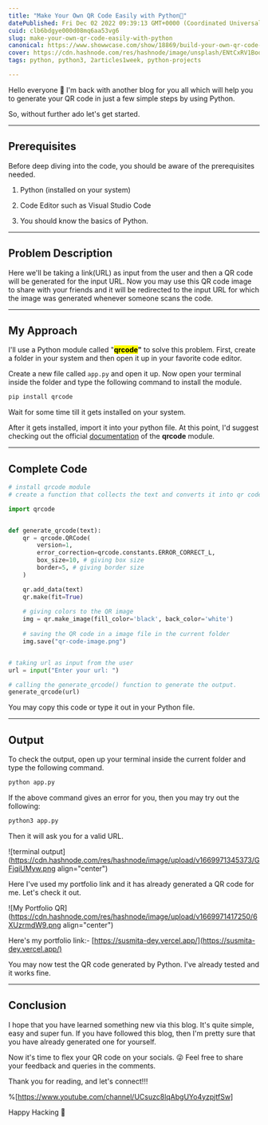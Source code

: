 ```yaml
---
title: "Make Your Own QR Code Easily with Python🐍"
datePublished: Fri Dec 02 2022 09:39:13 GMT+0000 (Coordinated Universal Time)
cuid: clb6bdgye000d08mq6aa53vg6
slug: make-your-own-qr-code-easily-with-python
canonical: https://www.showwcase.com/show/18869/build-your-own-qr-code-using-python
cover: https://cdn.hashnode.com/res/hashnode/image/unsplash/ENtCxRV1Boo/upload/v1669815089851/OaKpj7baK.jpeg
tags: python, python3, 2articles1week, python-projects

---
```


Hello everyone 👋 I'm back with another blog for you all which will help you to generate your QR code in just a few simple steps by using Python.

So, without further ado let's get started.

* * *

## Prerequisites

Before deep diving into the code, you should be aware of the prerequisites needed.

1.  Python (installed on your system)
    
2.  Code Editor such as Visual Studio Code
    
3.  You should know the basics of Python.
    

* * *

## Problem Description

Here we'll be taking a link(URL) as input from the user and then a QR code will be generated for the input URL. Now you may use this QR code image to share with your friends and it will be redirected to the input URL for which the image was generated whenever someone scans the code.

* * *

## My Approach

I'll use a Python module called "**<mark>qrcode</mark>"** to solve this problem. First, create a folder in your system and then open it up in your favorite code editor.

Create a new file called `app.py` and open it up. Now open your terminal inside the folder and type the following command to install the module.

```bash
pip install qrcode
```

Wait for some time till it gets installed on your system.

After it gets installed, import it into your python file. At this point, I'd suggest checking out the official [documentation](https://pypi.org/project/qrcode/) of the **qrcode** module.

* * *

## **Complete Code**

```python
# install qrcode module
# create a function that collects the text and converts it into qr code

import qrcode


def generate_qrcode(text):
    qr = qrcode.QRCode(
        version=1,
        error_correction=qrcode.constants.ERROR_CORRECT_L,
        box_size=10, # giving box size
        border=5, # giving border size
    )

    qr.add_data(text)
    qr.make(fit=True)
    
    # giving colors to the QR image
    img = qr.make_image(fill_color='black', back_color='white') 
    
    # saving the QR code in a image file in the current folder
    img.save("qr-code-image.png")


# taking url as input from the user
url = input("Enter your url: ")

# calling the generate_qrcode() function to generate the output.
generate_qrcode(url)
```

You may copy this code or type it out in your Python file.

* * *

## Output

To check the output, open up your terminal inside the current folder and type the following command.

```bash
python app.py
```

If the above command gives an error for you, then you may try out the following:

```bash
python3 app.py
```

Then it will ask you for a valid URL.

![terminal output](https://cdn.hashnode.com/res/hashnode/image/upload/v1669971345373/GFjqiUMyw.png align="center")

Here I've used my portfolio link and it has already generated a QR code for me. Let's check it out.

![My Portfolio QR](https://cdn.hashnode.com/res/hashnode/image/upload/v1669971417250/6XUzrmdW9.png align="center")

Here's my portfolio link:- [https://susmita-dey.vercel.app/](https://susmita-dey.vercel.app/)

You may now test the QR code generated by Python. I've already tested and it works fine.

* * *

## Conclusion

I hope that you have learned something new via this blog. It's quite simple, easy and super fun. If you have followed this blog, then I'm pretty sure that you have already generated one for yourself.

Now it's time to flex your QR code on your socials. 😜 Feel free to share your feedback and queries in the comments.

Thank you for reading, and let's connect!!!

%[https://www.youtube.com/channel/UCsuzc8lqAbgUYo4yzpjtfSw] 

Happy Hacking 🌻